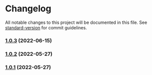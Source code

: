 # Changelog

All notable changes to this project will be documented in this file. See [standard-version](https://github.com/conventional-changelog/standard-version) for commit guidelines.

### [1.0.3](https://github.com/DocItdev/docit-web/compare/v1.0.2...v1.0.3) (2022-06-15)

### [1.0.2](https://github.com/DocItdev/docit-web/compare/v1.0.0...v1.0.2) (2022-05-27)

### [1.0.1](https://github.com/DocItdev/docit-web/compare/v1.0.0...v1.0.1) (2022-05-27)
